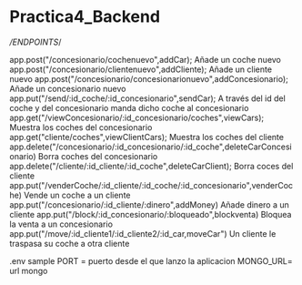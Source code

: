 # Practica4_Backend

*/ENDPOINTS*/

  app.post("/concesionario/cochenuevo",addCar); Añade un coche nuevo
  app.post("/concesionario/clientenuevo",addCliente); Añade un cliente nuevo
  app.post("/concesionario/concesionarionuevo",addConcesionario); Añade un concesionario nuevo
  app.put("/send/:id_coche/:id_concesionario",sendCar); A través del id del coche y del concesionario manda dicho coche al concesionario
  app.get("/viewConcesionario/:id_concesionario/coches",viewCars); Muestra los coches del concesionario
  app.get("cliente/coches",viewClientCars); Muestra los coches del cliente
  app.delete("/concesionario/:id_concesionario/:id_coche",deleteCarConcesionario) Borra coches del concesionario
  app.delete("/cliente/:id_cliente/:id_coche",deleteCarClient); Borra coces del cliente
  app.put("/venderCoche/:id_cliente/:id_coche/:id_concesionario",venderCoche) Vende un coche a un cliente
  app.put("/concesionario/:id_cliente/:dinero",addMoney) Añade dinero a un cliente
  app.put("/block/:id_concesionario/:bloqueado",blockventa) Bloquea la venta a un concesionario
  app.put("/move/:id_cliente1/:id_cliente2/:id_car,moveCar") Un cliente le traspasa su coche a otra cliente

  .env sample 
  PORT = puerto desde el que lanzo la aplicacion
  MONGO_URL= url mongo 

